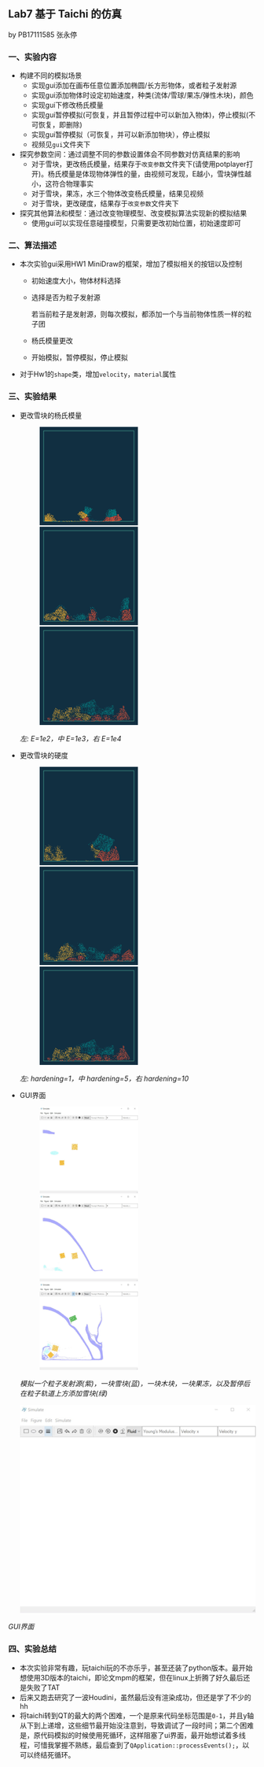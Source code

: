 ## Lab7 基于 Taichi 的仿真

by PB17111585 张永停

### 一、实验内容

- 构建不同的模拟场景
  - 实现gui添加在画布任意位置添加椭圆/长方形物体，或者粒子发射源
  - 实现gui添加物体时设定初始速度，种类(流体/雪球/果冻/弹性木块)，颜色
  - 实现gui下修改杨氏模量
  - 实现gui暂停模拟(可恢复，并且暂停过程中可以新加入物体)，停止模拟(不可恢复，即删除)
  - 实现gui暂停模拟（可恢复，并可以新添加物块），停止模拟
  - 视频见`gui`文件夹下
- 探究参数空间：通过调整不同的参数设置体会不同参数对仿真结果的影响
  - 对于雪块，更改杨氏模量，结果存于`改变参数`文件夹下(请使用potplayer打开)。杨氏模量是体现物体弹性的量，由视频可发现，E越小，雪块弹性越小，这符合物理事实
  - 对于雪块，果冻，水三个物体改变杨氏模量，结果见视频
  - 对于雪块，更改硬度，结果存于`改变参数`文件夹下
- 探究其他算法和模型：通过改变物理模型、改变模拟算法实现新的模拟结果
  - 使用gui可以实现任意碰撞模型，只需要更改初始位置，初始速度即可

### 二、算法描述

- 本次实验gui采用HW1 MiniDraw的框架，增加了模拟相关的按钮以及控制

  - 初始速度大小，物体材料选择

  - 选择是否为粒子发射源

    若当前粒子是发射源，则每次模拟，都添加一个与当前物体性质一样的粒子团

  - 杨氏模量更改

  - 开始模拟，暂停模拟，停止模拟

- 对于Hw1的`shape`类，增加`velocity`，`material`属性

### 三、实验结果

- 更改雪块的杨氏模量

  <figure class="third">
        <img src="img\snow_young_1e2.png", width=200>
        <img src="img\snow_young_1e3.png", width=200>
        <img src="img\snow_young_1e4.png", width=200>
  </figure>

  <i>左: E=1e2，中 E=1e3，右 E=1e4</i>

- 更改雪块的硬度

  <figure class="third">
        <img src="img\snow_hard_1.png", width=200>
        <img src="img\snow_hard_5.png", width=200>
        <img src="img\snow_young_1e4.png", width=200>
  </figure>

  <i>左: hardening=1，中 hardening=5，右 hardening=10</i>

- GUI界面

  <figure class="third">
        <img src="img\gui_0.jpg", width=200>
        <img src="img\gui_4.jpg", width=200>
        <img src="img\gui_3.jpg", width=200>
  </figure>

  <i>模拟一个粒子发射源(紫)，一块雪块(蓝)，一块木块，一块果冻，以及暂停后在粒子轨道上方添加雪块(绿)</i>

  <div align="left"><img src="img\gui_1.jpg" width="600"></div>
<i>GUI界面</i>

### 四、实验总结

- 本次实验非常有趣，玩taichi玩的不亦乐乎，甚至还装了python版本。最开始想使用3D版本的taichi，即论文mpm的框架，但在linux上折腾了好久最后还是失败了TAT
- 后来又跑去研究了一波Houdini，虽然最后没有渲染成功，但还是学了不少的hh
- 将taichi转到QT的最大的两个困难，一个是原来代码坐标范围是`0-1`，并且y轴从下到上递增，这些细节最开始没注意到，导致调试了一段时间；第二个困难是，原代码模拟的时候使用死循环，这样阻塞了ui界面，最开始想试着多线程，可惜我掌握不熟练，最后查到了`QApplication::processEvents();`，以可以终结死循环。